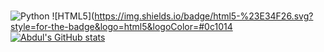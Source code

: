### 

![Python](https://img.shields.io/badge/python-000000?style=for-the-badge&logo=python&logoColor=#0c1014) 
![HTML5](https://img.shields.io/badge/html5-%23E34F26.svg?style=for-the-badge&logo=html5&logoColor=#0c1014
[![Abdul's GitHub stats](https://github-readme-stats.vercel.app/api?username=Halirua&theme=gotham&)](https://github.com/anuraghazra/github-readme-stats)



<!--
**


Here are some ideas to get you started:

- 🔭 I’m currently working on ...
- 🌱 I’m currently learning ...
- 👯 I’m looking to collaborate on ...
- 🤔 I’m looking for help with ...
- 💬 Ask me about ...
- 📫 How to reach me: ...
- 😄 Pronouns: ...
- ⚡ Fun fact: ...
-->
